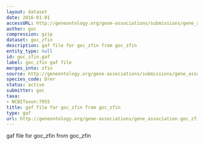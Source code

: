 ```yaml
---
layout: dataset
date: 2016-01-01
accessURL: http://geneontology.org/gene-associations/submissions/gene_association.goc_zfin.gz
author: goc
compression: gzip
dataset: goc_zfin
description: gaf file for goc_zfin from goc_zfin
entity_type: null
id: goc_zfin.gaf
label: goc_zfin gaf file
merges_into: zfin
source: http://geneontology.org/gene-associations/submissions/gene_association.goc_zfin.gz
species_code: Drer
status: active
submitter: goc
taxa:
- NCBITaxon:7955
title: gaf file for goc_zfin from goc_zfin
type: gaf
url: http://geneontology.org/gene-associations/gene_association.goc_zfin.gz
---
```


gaf file for goc_zfin from goc_zfin